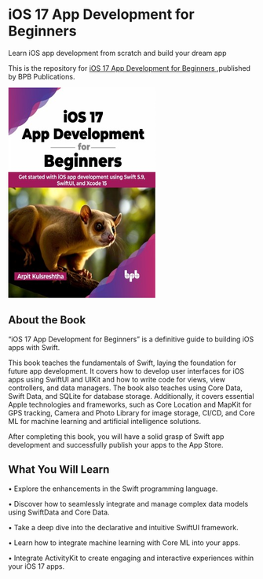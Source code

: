 # iOS 17 App Development for Beginners 

Learn iOS app development from scratch and build your dream app

This is the repository for [iOS 17 App Development for Beginners 
](https://bpbonline.com/products/ios-17-app-development-for-beginners),published by BPB Publications.

<img src="9789355515858.jpg">

## About the Book
“iOS 17 App Development for Beginners” is a definitive guide to building iOS apps with Swift.

This book teaches the fundamentals of Swift, laying the foundation for future app development. It covers how to develop user interfaces for iOS apps using SwiftUI and UIKit and how to write code for views, view controllers, and data managers. The book also teaches using Core Data, Swift Data, and SQLite for database storage. Additionally, it covers essential Apple technologies and frameworks, such as Core Location and MapKit for GPS tracking, Camera and Photo Library for image storage, CI/CD, and Core ML for machine learning and artificial intelligence solutions.

After completing this book, you will have a solid grasp of Swift app development and successfully publish your apps to the App Store.

## What You Will Learn
•  Explore the enhancements in the Swift programming language.

•  Discover how to seamlessly integrate and manage complex data models using SwiftData and Core Data.

•  Take a deep dive into the declarative and intuitive SwiftUI framework.

•  Learn how to integrate machine learning with Core ML into your apps.

•  Integrate ActivityKit to create engaging and interactive experiences within your iOS 17 apps.

